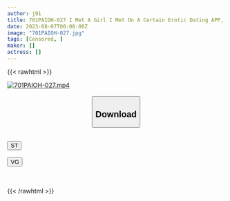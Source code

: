 ```yaml
---
author: j91
title: 701PAIOH-027 I Met A Girl I Met On A Certain Erotic Dating APP, And She Had Huge Breasts, So I Had Sex! 2
date: 2023-08-07T00:00:00Z
image: "701PAIOH-027.jpg"
tags: [Censored, ]
maker: []
actress: []
---
```



{{< rawhtml >}}

<div class="video" data-videoid="Zz89rVDA9PFqLM0">
    <a href="javascript:;">
        <img src="https://my.j91.asia/posts/701PAIOH-027/701PAIOH-027.jpg" width="WIDTH" height="HEIGHT" alt="701PAIOH-027.mp4" loading="lazy">
    </a>
</div>

<script type="text/javascript" src="https://j91.asia/asset/on-demand-st.js"></script>

<br>
  <link rel="stylesheet" href="https://j91.asia/asset/bs5.css">
  
  <center>
  <button class="btn btn-primary" type="button" data-bs-toggle="collapse" data-bs-target=".multi-collapse" aria-expanded="false" aria-controls="multiCollapseExample1 multiCollapseExample2"><h2>Download</h2></button></center>
</p>
<div class="row">
  <div class="col">
    <div class="collapse multi-collapse" id="multiCollapseExample1">
      <div class="card card-body">
	      	      <br>
<div class="buttons">  
<a href="https://streamtape.to/v/Zz89rVDA9PFqLM0"><button class="btn-hover color-3"><i class="fa fa-download"></i> ST</button></a></div>
    </div>
  </div>
</div>
  <div class="col">
    <div class="collapse multi-collapse" id="multiCollapseExample2">
      <div class="card card-body">
	      <br>
<div class="buttons">
    <a href="https://vgembed.com/v/nyg9EK6qVjxbk4Z"><button class="btn-hover color-9"><i class="fa fa-download"></i> VG</button></a></div>
<br><br>
      </div>
    </div>
  </div>
</div>

{{< /rawhtml >}}